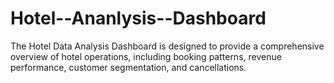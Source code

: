 # Hotel--Ananlysis--Dashboard
The Hotel Data Analysis Dashboard is designed to provide a comprehensive overview of hotel operations, including booking patterns, revenue performance, customer segmentation, and cancellations.
